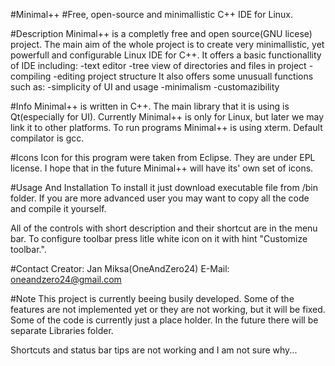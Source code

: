 #Minimal++
#Free, open-source and minimallistic C++ IDE for Linux.

#Description
Minimal++ is a completly free and open source(GNU licese) project. The main aim of the whole project is to create very minimallistic, yet powerfull and configurable Linux IDE for C++. It offers a basic functionallity of IDE including:
-text editor
-tree view of directories and files in project
-compiling
-editing project structure
It also offers some unusuall functions such as:
-simplicity of UI and usage
-minimalism
-customazibility

#Info
Minimal++ is written in C++. The main library that it is using is Qt(especially for UI). Currently Minimal++ is only for Linux, but later we may link it to other platforms. To run programs Minimal++ is using xterm. Default compilator is gcc.

#Icons
Icon for this program were taken from Eclipse. They are under EPL license. I hope that in the future Minimal++ will have its' own set of icons.

#Usage And Installation
To install it just download executable file from /bin folder. If you are more advanced user you may want to copy all the code and compile it yourself.

All of the controls with short description and their shortcut are in the menu bar. To configure toolbar press litle white icon on it with hint "Customize toolbar.".

#Contact
Creator: Jan Miksa(OneAndZero24)
E-Mail: oneandzero24@gmail.com

#Note
This project is currently beeing busily developed. Some of the features are not implemented yet or they are not working, but it will be fixed. Some of the code is currently just a place holder. In the future there will be separate Libraries folder.

Shortcuts and status bar tips are not working and I am not sure why...
